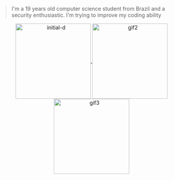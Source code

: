 > I'm a 19 years old computer science student from Brazil and a security enthusiastic. I'm trying to improve my coding ability

<div align="center">
  <a href="https://github.com/lowserotonin">
  <img align="center" alt="initial-d" height="200", style="border.radius=50px;" src="https://media.giphy.com/media/Wci9oW5MbO6PK/giphy.gif">
  <img align="center" alt="gif2" height="200", style="border.radius=50px;" src="https://media.giphy.com/media/3Z1kP6uFLMlyfuTA6A/giphy.gif">
  <img align="center" alt="gif3" height="200", style="border.radius=50px;" src="https://media.giphy.com/media/wjjvv8CEWSdAcdlgtP/giphy.gif">
</div>
